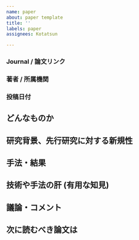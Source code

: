 ```yaml
---
name: paper
about: paper template
title: ''
labels: paper
assignees: Kotatsun

---
```


### Journal / 論文リンク
### 著者 / 所属機関
### 投稿日付

## どんなものか

## 研究背景、先行研究に対する新規性

## 手法・結果

## 技術や手法の肝 (有用な知見)

## 議論・コメント

## 次に読むべき論文は
